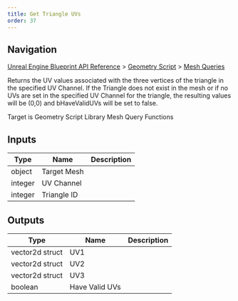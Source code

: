 ```yaml
---
title: Get Triangle UVs
order: 37
---
```

## Navigation

[Unreal Engine Blueprint API Reference](https://dev.epicgames.com/documentation/en-us/unreal-engine/BlueprintAPI) > [Geometry Script](https://dev.epicgames.com/documentation/en-us/unreal-engine/BlueprintAPI/GeometryScript) > [Mesh Queries](https://dev.epicgames.com/documentation/en-us/unreal-engine/BlueprintAPI/GeometryScript/MeshQueries)

Returns the UV values associated with the three vertices of the triangle in the specified UV Channel.
If the Triangle does not exist in the mesh or if no UVs are set in the specified UV Channel for the triangle, the resulting values will be (0,0) and bHaveValidUVs will be set to false.

Target is Geometry Script Library Mesh Query Functions

## Inputs

| Type | Name | Description |
| --- | --- | --- |
| object | Target Mesh |  |
| integer | UV Channel |  |
| integer | Triangle ID |  |

## Outputs

| Type | Name | Description |
| --- | --- | --- |
| vector2d struct | UV1 |  |
| vector2d struct | UV2 |  |
| vector2d struct | UV3 |  |
| boolean | Have Valid UVs |  |
